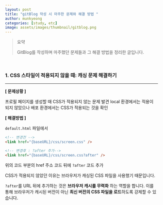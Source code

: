 ```yaml
---
layout: post
title: "gitBlog 작성 시 마주한 문제와 해결 방법 "
author: munkyeong
categories: [study, etc]
image: assets/images/thumbnail/gitblog.png
---
```


> 요약
>
> GitBlog를 작성하며 마주했던 문제들과 그 해결 방법을 정리한 글입니다.

<br/>

### 1. CSS 스타일이 적용되지 않을 때: 캐싱 문제 해결하기

---

**[ 문제상황 ]**

프로필 페이지를 생성할 때 CSS가 적용되지 않는 문제 발견
local 환경에서는 적용이 되지 않았으나 배포 환경에서는 CSS가 적용되는 것을 확인

**[ 해결방법 ]**

`default.html` 파일에서

```html
<!-- 변경전 -->
<link href="{baseURL}/css/screen.css" />

<!-- 변경후 : ?after 추가-->
<link href="{baseURL}/css/screen.css?after" />
```

위의 코드 부분의 href 주소 코드 뒤에 `?after` 코드 추가

CSS가 적용되지 않았던 이유는 브라우저가 캐싱된 CSS 파일을 사용했기 때문입니다.

`?after`를 URL 뒤에 추가하는 것은 **브라우저 캐시를 무력화** 하는 역할을 합니다. 이를 통해 브라우저가 캐시된 버전이 아닌 **최신 버전의 CSS 파일을 로드**하도록 강제할 수 있습니다.
